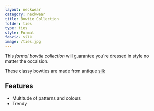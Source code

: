 ```yaml
---
layout: neckwear
category: neckwear
title: Bowtie Collection
folder: ties
type: ties
style: Formal
fabric: Silk
image: /ties.jpg
---
```


This *formal bowtie collection* will guarantee you're dressed in style no matter the occaision.

These classy bowties are made from antique [silk](http://en.wikipedia.org/wiki/Silk)

## Features

- Multitude of patterns and colours
- Trendy 

